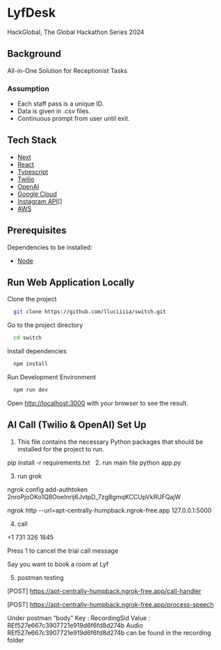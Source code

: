 # LyfDesk 

HackGlobal, The Global Hackathon Series 2024

## Background

All-in-One Solution for Receptionist Tasks

### Assumption

 * Each staff pass is a unique ID.
 * Data is given in .csv files.
 * Continuous prompt from user until exit. 
 
## Tech Stack
- [Next](https://nextjs.org/)
- [React](https://react.dev/)
- [Typescript](https://www.typescriptlang.org/)
- [Twilio](https://www.twilio.com/en-us)
- [OpenAI](https://openai.com/)
- [Google Cloud](https://cloud.google.com/)
- [Instagram API](https://developers.facebook.com/products/instagram/apis/)[]
- [AWS](https://aws.amazon.com/)

## Prerequisites

Dependencies to be installed:
* [Node](https://nodejs.org/en/download) 

## Run Web Application Locally

Clone the project

```bash
  git clone https://github.com/lluciiiia/switch.git
```

Go to the project directory

```bash
  cd switch
```

Install dependencies

```bash
  npm install
```

Run Development Environment

```bash
  npm run dev
```

Open [http://localhost:3000](http://localhost:3000) with your browser to see the result.

## AI Call (Twilio & OpenAI) Set Up

1. This file contains the necessary Python packages that should be installed for the project to run.

pip install -r requirements.txt
 
2. run main file
python app.py

3. run grok

ngrok config add-authtoken 2nroPjoOKo1Q8OoeInrij6JvtpD_7zg8gmqKCCUpVkRUFQajW

ngrok http --url=apt-centrally-humpback.ngrok-free.app 127.0.0.1:5000

4. call 

+1 731 326 1845

Press 1 to cancel the trial call message

Say you want to book a room at Lyf

5. postman testing

[POST] https://apt-centrally-humpback.ngrok-free.app/call-handler 

[POST] https://apt-centrally-humpback.ngrok-free.app/process-speech 

Under postman “body”
Key : RecordingSid
Value : REf527e667c3907721e919d6f6fd8d274b
Audio REf527e667c3907721e919d6f6fd8d274b can be found in the recording folder
